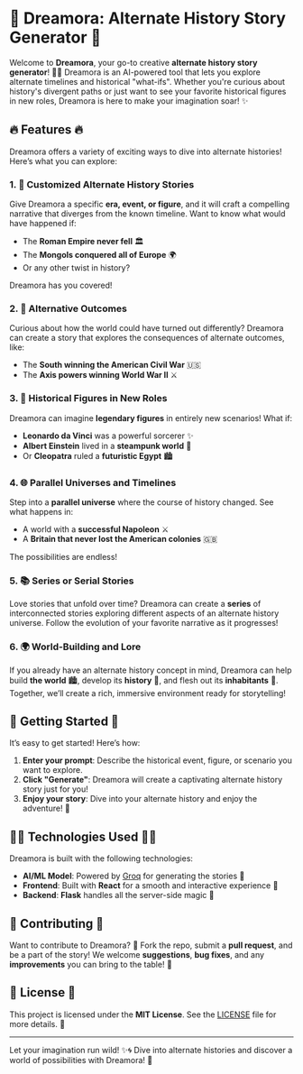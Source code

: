 # 🌟 Dreamora: Alternate History Story Generator 🌟

Welcome to **Dreamora**, your go-to creative **alternate history story generator**! 🏰🚀 Dreamora is an AI-powered tool that lets you explore alternate timelines and historical "what-ifs". Whether you're curious about history's divergent paths or just want to see your favorite historical figures in new roles, Dreamora is here to make your imagination soar! ✨

## 🔥 Features 🔥

Dreamora offers a variety of exciting ways to dive into alternate histories! Here’s what you can explore:

### 1. 🏰 **Customized Alternate History Stories**
Give Dreamora a specific **era, event, or figure**, and it will craft a compelling narrative that diverges from the known timeline. Want to know what would have happened if:
- The **Roman Empire never fell** 🏛️
- The **Mongols conquered all of Europe** 🌍
- Or any other twist in history?

Dreamora has you covered!

### 2. 🔮 **Alternative Outcomes**
Curious about how the world could have turned out differently? Dreamora can create a story that explores the consequences of alternate outcomes, like:
- The **South winning the American Civil War** 🇺🇸
- The **Axis powers winning World War II** ⚔️

### 3. 👑 **Historical Figures in New Roles**
Dreamora can imagine **legendary figures** in entirely new scenarios! What if:
- **Leonardo da Vinci** was a powerful sorcerer ✨
- **Albert Einstein** lived in a **steampunk world** 🔧
- Or **Cleopatra** ruled a **futuristic Egypt** 🏙️

### 4. 🌐 **Parallel Universes and Timelines**
Step into a **parallel universe** where the course of history changed. See what happens in:
- A world with a **successful Napoleon** ⚔️
- A **Britain that never lost the American colonies** 🇬🇧

The possibilities are endless!

### 5. 📚 **Series or Serial Stories**
Love stories that unfold over time? Dreamora can create a **series** of interconnected stories exploring different aspects of an alternate history universe. Follow the evolution of your favorite narrative as it progresses!

### 6. 🌍 **World-Building and Lore**
If you already have an alternate history concept in mind, Dreamora can help build **the world** 🏙️, develop its **history** 📜, and flesh out its **inhabitants** 👥. Together, we’ll create a rich, immersive environment ready for storytelling!

## 🚀 Getting Started 🚀

It’s easy to get started! Here’s how:

1. **Enter your prompt**: Describe the historical event, figure, or scenario you want to explore.
2. **Click "Generate"**: Dreamora will create a captivating alternate history story just for you!
3. **Enjoy your story**: Dive into your alternate history and enjoy the adventure! 🎉

## 🧑‍💻 Technologies Used 🧑‍💻

Dreamora is built with the following technologies:

- **AI/ML Model**: Powered by [Groq](https://groq.com/) for generating the stories 🤖
- **Frontend**: Built with **React** for a smooth and interactive experience 🎨
- **Backend**: **Flask** handles all the server-side magic 🔧

## 💌 Contributing 💌

Want to contribute to Dreamora? 🌟 Fork the repo, submit a **pull request**, and be a part of the story! We welcome **suggestions**, **bug fixes**, and any **improvements** you can bring to the table! 🙌

## 📜 License 📜

This project is licensed under the **MIT License**. See the [LICENSE](LICENSE) file for more details. 📄

---

Let your imagination run wild! ✨🌀 Dive into alternate histories and discover a world of possibilities with Dreamora! 🌟
